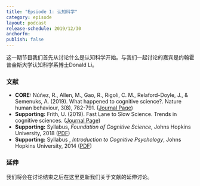 ```yaml
---
title: "Epsiode 1: 认知科学"
category: episode
layout: podcast
release-schedule: 2019/12/30
anchorfm:
publish: false
---
```


这一期节目我们首先从讨论什么是认知科学开始。与我们一起讨论的嘉宾是约翰霍普金斯大学认知科学系博士Donald Li。

### 文献

- **CORE:** Núñez, R., Allen, M., Gao, R., Rigoli, C. M., Relaford-Doyle, J., & Semenuks, A. (2019). What happened to cognitive science?. Nature human behaviour, 3(8), 782-791. ([Journal Page](https://www.nature.com/articles/s41562-019-0626-2?fbclid=IwAR1aQKLHz73e-buHf0KEoS_L0YaYnwiD-giIZZFcCjWF8v2G7VEXhQrDtuI))
- **Supporting:** Frith, U. (2019). Fast Lane to Slow Science. Trends in cognitive sciences. ([Journal Page](https://www.sciencedirect.com/science/article/abs/pii/S1364661319302426))
- **Supporting:** Syllabus, *Foundation of Cognitive Science*, Johns Hopkins University, 2018 ([PDF](/assets/docs/01/jhu_foundation_of_cogsci_2018.pdf))
- **Supporting:** Syllabus, *Introduction to Cognitive Psychology*, Johns Hopkins University, 2014 ([PDF](/assets/docs/01/jhu_intro_cogpsy_2014.pdf))

### 延伸

我们将会在讨论结束之后在这里更新我们关于文献的延伸讨论。
